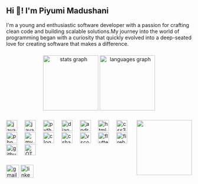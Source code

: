 <h2 align="left">Hi 👋! I'm Piyumi Madushani </h2>  <p>I'm a young and enthusiastic software developer with a passion for crafting clean code and building scalable solutions.My journey into the world of programming began with a curiosity that quickly evolved into a deep-seated love for creating software that makes a difference.</p>

###

<div align="center">
  <img src="https://github-readme-stats.vercel.app/api?username=maurodesouza&hide_title=false&hide_rank=false&show_icons=true&include_all_commits=true&count_private=true&disable_animations=false&theme=dracula&locale=en&hide_border=false" height="150" alt="stats graph"  />
  <img src="https://github-readme-stats.vercel.app/api/top-langs?username=maurodesouza&locale=en&hide_title=false&layout=compact&card_width=320&langs_count=5&theme=dracula&hide_border=false" height="150" alt="languages graph"  />
</div>

###

<img align="right" height="150" src=https://i.pinimg.com/originals/dc/0b/56/dc0b5636be77185d32b9ce38f40fac2a.gif />

###

<div align="left">
  <img src="https://cdn.jsdelivr.net/gh/devicons/devicon@latest/icons/java/java-original-wordmark.svg" height= "30" alt="java logo"  />
  <img width="12" />
  
  <img src="https://cdn.jsdelivr.net/gh/devicons/devicon/icons/javascript/javascript-original.svg" height="30" alt="javascript logo"  />
  <img width="12" />

  <img src="https://cdn.jsdelivr.net/gh/devicons/devicon@latest/icons/python/python-original-wordmark.svg" height="30" alt="python logo"  />
  <img width="12" />

  <img src="https://cdn.jsdelivr.net/gh/devicons/devicon@latest/icons/django/django-plain-wordmark.svg" height= "30" alt="django logo"  />
  <img width="12" />
    
  <img src="https://cdn.jsdelivr.net/gh/devicons/devicon@latest/icons/android/android-plain.svg"  height="30" alt="android logo"  />
  <img width="12" />
                
  <img src="https://cdn.jsdelivr.net/gh/devicons/devicon@latest/icons/html5/html5-plain-wordmark.svg" height="30" alt="html5 logo"  />
  <img width="12" />
  
  <img src="https://cdn.jsdelivr.net/gh/devicons/devicon@latest/icons/css3/css3-plain-wordmark.svg" height="30" alt="css3 logo"  />
  <img width="12" />
  
  <img src="https://cdn.jsdelivr.net/gh/devicons/devicon@latest/icons/php/php-original.svg" height="30" alt="php logo"  />
  <img width="12" />
           
  <img src="https://cdn.jsdelivr.net/gh/devicons/devicon@latest/icons/mysql/mysql-original-wordmark.svg" height="30" alt="mysql logo"  />
  <img width="12" />
          
  <img src="https://cdn.jsdelivr.net/gh/devicons/devicon@latest/icons/c/c-plain.svg" height="30" alt="c logo"  />
  <img width="12" />
          
  <img src="https://cdn.jsdelivr.net/gh/devicons/devicon@latest/icons/csharp/csharp-plain.svg" height="30" alt="csharp logo"  />
  <img width="12" />

   <img src="https://cdn.jsdelivr.net/gh/devicons/devicon@latest/icons/vscode/vscode-original-wordmark.svg" height= "30" alt="vscode logo"  />
   <img width="12" />
  
  <img src="https://cdn.jsdelivr.net/gh/devicons/devicon@latest/icons/flutter/flutter-original.svg" height= "30" alt="flutter logo"  />
  <img width="12" />
          
 
  <img src="https://cdn.jsdelivr.net/gh/devicons/devicon@latest/icons/firebase/firebase-original-wordmark.svg"  height= "30" alt="firebase logo"  />
  <img width="12" />
<img src="https://cdn.jsdelivr.net/gh/devicons/devicon@latest/icons/githubcodespaces/githubcodespaces-original.svg" height= "30" alt="githubcodespace logo"  />
  <img width="12" />
  

 <img src="https://cdn.jsdelivr.net/gh/devicons/devicon@latest/icons/qt/qt-original.svg" height= "30" alt="QT logo"  />
<img width="12" />

                                                                 
</div>

###

<div align="left">
 
  <img src="https://img.shields.io/static/v1?message=Gmail&logo=gmail&label=&color=D14836&logoColor=white&labelColor=&style=for-the-badge" height="35" alt="gmail logo"  />
  <img src="https://img.shields.io/static/v1?message=LinkedIn&logo=linkedin&label=&color=0077B5&logoColor=white&labelColor=&style=for-the-badge" height="35" alt="linkedin logo"  />
</div>

###

<br clear="both">

